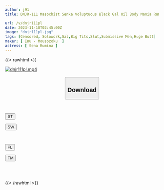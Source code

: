 ```yaml
---
author: j91
title: DNJR-111 Masochist Senka Voluptuous Black Gal Oil Body Mania Rumina Sena

url: /v/dnjr111pl
date: 2023-11-18T02:45:00Z
image: "dnjr111pl.jpg"
tags: [Censored, Solowork,Gal,Big Tits,Slut,Submissive Men,Huge Butt]
maker: [ Inu - Mousozoku  ]
actress: [ Sena Rumina ]
---
```



{{< rawhtml >}}

<div class="video" data-videoid="brzGzep0eGUPVyz">
    <a href="javascript:;">
        <img src="/v/dnjr111pl/dnjr111pl.jpg" width="WIDTH" height="HEIGHT" alt="dnjr111pl.mp4" loading="lazy">
    </a>
</div>

<script type="text/javascript" src="https://j91.asia/asset/on-demand-st.js"></script>

<br>
  <link rel="stylesheet" href="https://j91.asia/asset/bs5.css">
  
  <center>
  <button class="btn btn-primary" type="button" data-bs-toggle="collapse" data-bs-target=".multi-collapse" aria-expanded="false" aria-controls="multiCollapseExample1 multiCollapseExample2"><h2>Download</h2></button></center>
</p>
<div class="row">
  <div class="col">
    <div class="collapse multi-collapse" id="multiCollapseExample1">
      <div class="card card-body">
	      	      <br>
<div class="buttons">  
<p><a href="https://streamtape.to/v/brzGzep0eGUPVyz" target="_blank"><button class="btn-hover color-3"><i class="fa fa-download"></i> ST</button></a></p>
<p><a href="https://sfastwish.com/gwuokrnd60pe" target="_blank"><button class="btn-hover color-2"><i class="fa fa-download"></i> SW</button></a></p></div>
    </div>
  </div>
</div>
  <div class="col">
    <div class="collapse multi-collapse" id="multiCollapseExample2">
      <div class="card card-body">
	      <br>
<div class="buttons">
<p><a href="https://filelions.online/f/6oj80hg3kvhg" target="_blank"><button class="btn-hover color-9"><i class="fa fa-download"></i> FL</button></a></p>
<p><a href="javascript:;" target="_blank"><button class="btn-hover color-8"><i class="fa fa-download"></i> FM</button></a></p></div>
<br><br>
      </div>
    </div>
  </div>
</div>

{{< /rawhtml >}}
